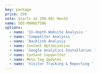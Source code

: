 ```yaml
---
key: package
price: 299
note: Starts at 299.99/ Month
name: SEO MARKETING
options:
  - name: 'In-depth Website Analysis '
  - name: 'Competitor Analysis '
  - name: 'Backlink Analysis '
  - name: Content Optimization
  - name: 'Google Analytics Installation '
  - name: Content Copywriter
  - name: Meta Tag Updates
  - name: 'Visitor Tracking & Reporting '
---
```


